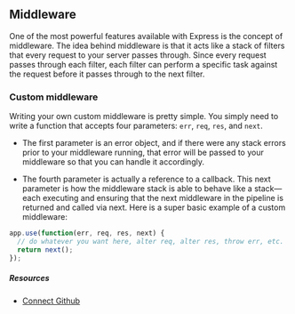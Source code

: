 ## Middleware

One of the most powerful features available with Express is the concept of
middleware. The idea behind middleware is that it acts like a stack of filters that
every request to your server passes through. Since every request passes through
each filter, each filter can perform a specific task against the request before it passes
through to the next filter.

### Custom middleware

Writing your own custom middleware is pretty simple. You simply need to write a
function that accepts four parameters: `err`, `req`, `res`, and `next`.

* The first parameter is an error object, and if there were any stack errors prior
to your middleware running, that error will be passed to your middleware
so that you can handle it accordingly.

* The fourth parameter is actually a reference to a callback. This next
parameter is how the middleware stack is able to behave like a stack—each
executing and ensuring that the next middleware in the pipeline is returned
and called via next. Here is a super basic example of a custom middleware:

```js
app.use(function(err, req, res, next) {
  // do whatever you want here, alter req, alter res, throw err, etc.
  return next();
});
```

##### Resources

- [Connect Github](https://github.com/senchalabs/connect#readme)
